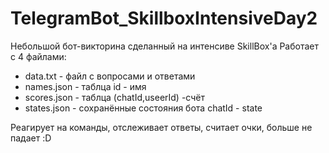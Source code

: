 # TelegramBot_SkillboxIntensiveDay2
Небольшой бот-викторина сделанный на интенсиве SkillBox'a
Работает с 4 файлами:
- data.txt  - файл с вопросами и ответами
- names.json - таблца id - имя
- scores.json - таблца (chatId,useerId) -счёт
- states.json - сохранённые состояния бота chatId - state

Реагирует на команды, отслеживает ответы, считает очки, больше не падает :D
